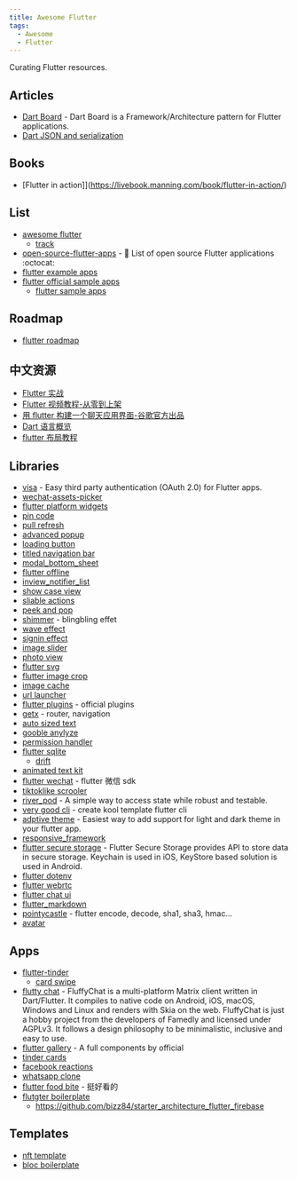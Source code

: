 ```yaml
---
title: Awesome Flutter
tags:
  - Awesome
  - Flutter
---
```


Curating Flutter resources.

## Articles

- [Dart Board](https://github.com/ahammer/dart_board) - Dart Board is a Framework/Architecture pattern for Flutter applications.
- [Dart JSON and serialization](https://flutter.dev/docs/development/data-and-backend/json#code-generation)

## Books

- [Flutter in action]](https://livebook.manning.com/book/flutter-in-action/)

## List

- [awesome flutter](https://github.com/Solido/awesome-flutter)
  - [track](https://www.trackawesomelist.com/Solido/awesome-flutter/readme/)
- [open-source-flutter-apps](https://github.com/tortuvshin/open-source-flutter-apps) - 📱 List of open source Flutter applications :octocat:
- [flutter example apps](https://github.com/iampawan/FlutterExampleApps)
- [flutter official sample apps](https://github.com/flutter/samples)
  - [flutter sample apps](https://github.com/diegoveloper/flutter-samples)

## Roadmap

- [flutter roadmap](https://github.com/olexale/flutter_roadmap)

## 中文资源

- [Flutter 实战](https://book.flutterchina.club/)
- [Flutter 视频教程-从零到上架](https://www.bilibili.com/video/BV1pp4y187w6?p=2)
- [用 flutter 构建一个聊天应用界面-谷歌官方出品](https://codelabs.developers.google.com/codelabs/flutter/#0)
- [Dart 语言概览](https://www.dartcn.com/guides/language/language-tour)
- [flutter 布局教程](https://flutterchina.club/tutorials/layout/)

## Libraries

- [visa](https://github.com/e-oj/visa) - Easy third party authentication (OAuth 2.0) for Flutter apps.
- [wechat-assets-picker](https://github.com/fluttercandies/flutter_wechat_assets_picker)
- [flutter platform widgets](https://pub.dev/packages/flutter_platform_widgets)
- [pin code](https://github.com/LiewJunTung/pin_code_text_field)
- [pull refresh](https://github.com/aagarwal1012/Liquid-Pull-To-Refresh)
- [advanced popup](https://github.com/jaweii/Flutter_beautiful_popup/blob/master/README_CN.md)
- [loading button](https://github.com/chrisedg87/flutter_rounded_loading_button)
- [titled navigation bar](https://github.com/pedromassango/titled_navigation_bar)
- [modal_bottom_sheet](https://github.com/jamesblasco/modal_bottom_sheet)
- [flutter offline](https://github.com/jogboms/flutter_offline)
- [inview_notifier_list](https://github.com/rvamsikrishna/inview_notifier_list)
- [show case view](https://github.com/SimformSolutionsPvtLtd/flutter_showcaseview)
- [sliable actions](https://github.com/letsar/flutter_slidable)
- [peek and pop](https://github.com/aliyigitbireroglu/flutter-peek-and-pop#media)
- [shimmer](https://github.com/hnvn/flutter_shimmer) - blingbling effet
- [wave effect](https://github.com/i-protoss/wave)
- [signin effect](https://github.com/GeekyAnts/flutter-login-home-animation)
- [image slider](https://github.com/serenader2014/flutter_carousel_slider)
- [photo view](https://github.com/bluefireteam/photo_view)
- [flutter svg](https://github.com/dnfield/flutter_svg)
- [flutter image crop](https://github.com/hnvn/flutter_image_cropper)
- [image cache](https://github.com/Baseflow/flutter_cached_network_image)
- [url launcher](https://github.com/flutter/plugins/tree/master/packages/url_launcher/url_launcher)
- [flutter plugins](https://github.com/flutter/plugins) - official plugins
- [getx](https://github.com/jonataslaw/getx) - router, navigation
- [auto sized text](https://github.com/leisim/auto_size_text)
- [gooble anylyze](https://github.com/dart-lang/usage)
- [permission handler](https://github.com/baseflow/flutter-permission-handler)
- [flutter sqlite](https://github.com/tekartik/sqflite)
  - [drift](https://github.com/simolus3/moor)
- [animated text kit](https://github.com/aagarwal1012/Animated-Text-Kit)
- [flutter wechat](https://github.com/OpenFlutter/fluwx) - flutter 微信 sdk
- [tiktoklike scrooler](https://pub.dev/packages/tiktoklikescroller)
- [river_pod](https://github.com/rrousselgit/river_pod) - A simple way to access state while robust and testable.
- [very good cli](https://pub.dev/packages/very_good_cli) - create kool template flutter cli
- [adptive theme](https://github.com/birjuvachhani/adaptive_theme) - Easiest way to add support for light and dark theme in your flutter app.
- [responsive_framework](https://pub.dev/packages/responsive_framework)
- [flutter secure storage](https://pub.dev/packages/flutter_secure_storage) - Flutter Secure Storage provides API to store data in secure storage. Keychain is used in iOS, KeyStore based solution is used in Android.
- [flutter dotenv](https://github.com/java-james/flutter_dotenv)
- [flutter webrtc](https://github.com/flutter-webrtc/flutter-webrtc)
- [flutter chat ui](https://github.com/flyerhq/flutter_chat_ui)
- [flutter_markdown](https://pub.dev/packages/flutter_markdown)
- [pointycastle](https://github.com/bcgit/pc-dart) - flutter encode, decode, sha1, sha3, hmac...
- [avatar ](https://github.com/ch-muhammad-adil/flutter-plugin-circular_profile_avatar)

## Apps

- [flutter-tinder](https://github.com/Ivaskuu/tinder_cards)
  - [card swipe](https://github.com/geekruchika/FlutterCardSwipe)
- [flutty chat](https://gitlab.com/famedly/fluffychat) - FluffyChat is a multi-platform Matrix client written in Dart/Flutter. It compiles to native code on Android, iOS, macOS, Windows and Linux and renders with Skia on the web. FluffyChat is just a hobby project from the developers of Famedly and licensed under AGPLv3. It follows a design philosophy to be minimalistic, inclusive and easy to use.
- [flutter gallery](https://github.com/flutter/gallery) - A full components by official
- [tinder cards](https://github.com/Ivaskuu/tinder_cards)
- [facebook reactions](https://github.com/duytq94/flutter-fb-reactions-animation)
- [whatsapp clone](https://github.com/iampawan/FlutterWhatsAppClone)
- [flutter food bite](https://github.com/JideGuru/FlutterFoodybite) - 挺好看的
- [flutgter boilerplate](https://github.com/zubairehman/flutter-boilerplate-project)
  - <https://github.com/bizz84/starter_architecture_flutter_firebase>

## Templates

- [nft template](https://github.com/nhancv/nft)
- [bloc boilerplate](https://github.com/wem2017/flutter_bloc_boilerplate)
